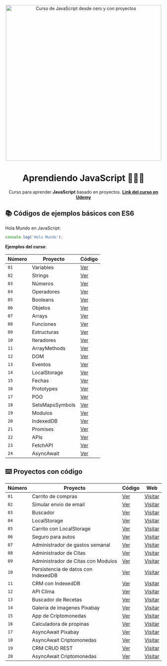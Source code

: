 <div align="center">

<img alt="Curso de JavaScript desde cero y con proyectos" src="https://res.cloudinary.com/dozvvpar9/image/upload/v1699231920/js-modern-course/course-cover_ko9zas.jpg" width="500" />

# Aprendiendo JavaScript 👨🏻‍💻

Curso para aprender **JavaScript** basado en proyectos.
**[Link del curso en Udemy](https://www.udemy.com/course/javascript-moderno-guia-definitiva-construye-10-proyectos/?kw=javascript+moderno&src=sac)**
</div>

## 📚 Códigos de ejemplos básicos con ES6

Hola Mundo en JavaScript:

```javascript
console.log('Hola Mundo');
```
**Ejemplos del curso**:

| Número | Proyecto | Código |
| --- | --- | --- |
| `01` | Variables | [Ver](examples/variables.js) |
| `02` | Strings | [Ver](examples/strings.js) |
| `03` | Números | [Ver](examples/numbers.js) |
| `04` | Operadores | [Ver](examples/operators.js) |
| `05` | Booleans | [Ver](examples/booleans.js) |
| `06` | Objetos | [Ver](examples/objects.js) |
| `07` | Arrays | [Ver](examples/arrays.js) |
| `08` | Funciones | [Ver](examples/) |
| `09` | Estructuras | [Ver](examples/) |
| `10` | Iteradores | [Ver](examples/) |
| `11` | ArrayMethods | [Ver](examples/) |
| `12` | DOM | [Ver](examples/) |
| `13` | Eventos | [Ver](examples/) |
| `14` | LocalStorage | [Ver](examples/) |
| `15` | Fechas | [Ver](examples/) |
| `16` | Prototypes | [Ver](examples/) |
| `17` | POO | [Ver](examples/) |
| `18` | SetsMapsSymbols | [Ver](examples/) |
| `19` | Modulos | [Ver](examples/) |
| `20` | IndexedDB | [Ver](examples/) |
| `21` | Promises | [Ver](examples/) |
| `22` | APIs | [Ver](examples/) |
| `23` | FetchAPI | [Ver](examples/) |
| `24` | AsyncAwait | [Ver](examples/) |

## ⌨️ Proyectos con código

| Número | Proyecto | Código | Web |
| --- | --- | --- | --- |
| `01` | Carrito de compras | [Ver]() | [Visitar]() |
| `02` | Simular envio de email | [Ver]() | [Visitar]() |
| `03` | Buscador | [Ver]() | [Visitar]() |
| `04` | LocalStorage | [Ver]() | [Visitar]() |
| `05` | Carrito con LocalStorage | [Ver]() | [Visitar]() |
| `06` | Seguro para autos | [Ver]() | [Visitar]() |
| `07` | Administrador de gastos semanal| [Ver]() | [Visitar]() |
| `08` | Administrador de Citas | [Ver]() | [Visitar]() |
| `09` | Administrador de Citas con Modulos | [Ver]() | [Visitar]() |
| `10` | Persistencia de datos con IndexedDB | [Ver]() | [Visitar]() |
| `11` | CRM con IndexedDB | [Ver]() | [Visitar]() |
| `12` | API Clima | [Ver]() | [Visitar]() |
| `13` | Buscador de Recetas | [Ver]() | [Visitar]() |
| `14` | Galeria de imagenes Pixabay | [Ver]() | [Visitar]() |
| `15` | App de Criptomonedas | [Ver]() | [Visitar]() |
| `16` | Calculadora de propinas | [Ver]() | [Visitar]() |
| `17` | AsyncAwait Pixabay | [Ver]() | [Visitar]() |
| `18` | AsyncAwait Criptomonedas | [Ver]() | [Visitar]() |
| `19` | CRM CRUD REST | [Ver]() | [Visitar]() |
| `20` | AsyncAwait Criptomonedas | [Ver]() | [Visitar]() |
